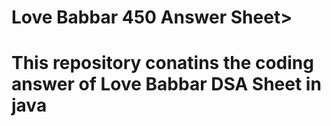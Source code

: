 <h1> Love Babbar 450 Answer Sheet><h1>
This repository conatins the coding answer of Love Babbar DSA Sheet in java

